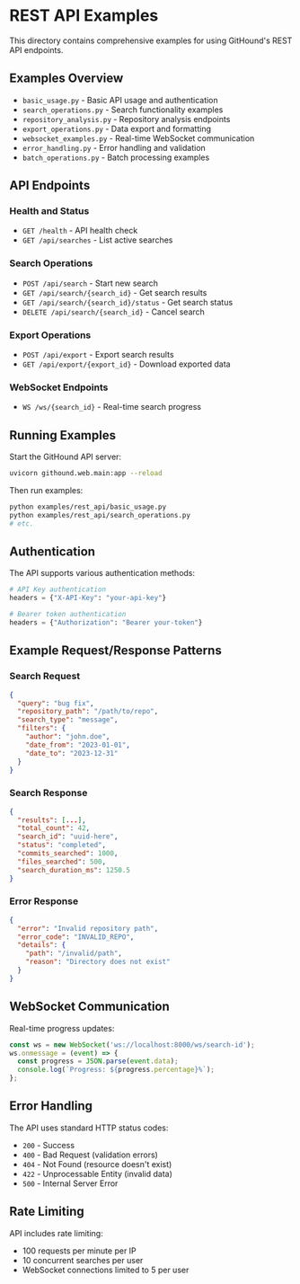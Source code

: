 # REST API Examples

This directory contains comprehensive examples for using GitHound's REST API endpoints.

## Examples Overview

- `basic_usage.py` - Basic API usage and authentication
- `search_operations.py` - Search functionality examples
- `repository_analysis.py` - Repository analysis endpoints
- `export_operations.py` - Data export and formatting
- `websocket_examples.py` - Real-time WebSocket communication
- `error_handling.py` - Error handling and validation
- `batch_operations.py` - Batch processing examples

## API Endpoints

### Health and Status

- `GET /health` - API health check
- `GET /api/searches` - List active searches

### Search Operations

- `POST /api/search` - Start new search
- `GET /api/search/{search_id}` - Get search results
- `GET /api/search/{search_id}/status` - Get search status
- `DELETE /api/search/{search_id}` - Cancel search

### Export Operations

- `POST /api/export` - Export search results
- `GET /api/export/{export_id}` - Download exported data

### WebSocket Endpoints

- `WS /ws/{search_id}` - Real-time search progress

## Running Examples

Start the GitHound API server:

```bash
uvicorn githound.web.main:app --reload
```

Then run examples:

```bash
python examples/rest_api/basic_usage.py
python examples/rest_api/search_operations.py
# etc.
```

## Authentication

The API supports various authentication methods:

```python
# API Key authentication
headers = {"X-API-Key": "your-api-key"}

# Bearer token authentication
headers = {"Authorization": "Bearer your-token"}
```

## Example Request/Response Patterns

### Search Request

```json
{
  "query": "bug fix",
  "repository_path": "/path/to/repo",
  "search_type": "message",
  "filters": {
    "author": "john.doe",
    "date_from": "2023-01-01",
    "date_to": "2023-12-31"
  }
}
```

### Search Response

```json
{
  "results": [...],
  "total_count": 42,
  "search_id": "uuid-here",
  "status": "completed",
  "commits_searched": 1000,
  "files_searched": 500,
  "search_duration_ms": 1250.5
}
```

### Error Response

```json
{
  "error": "Invalid repository path",
  "error_code": "INVALID_REPO",
  "details": {
    "path": "/invalid/path",
    "reason": "Directory does not exist"
  }
}
```

## WebSocket Communication

Real-time progress updates:

```javascript
const ws = new WebSocket('ws://localhost:8000/ws/search-id');
ws.onmessage = (event) => {
  const progress = JSON.parse(event.data);
  console.log(`Progress: ${progress.percentage}%`);
};
```

## Error Handling

The API uses standard HTTP status codes:

- `200` - Success
- `400` - Bad Request (validation errors)
- `404` - Not Found (resource doesn't exist)
- `422` - Unprocessable Entity (invalid data)
- `500` - Internal Server Error

## Rate Limiting

API includes rate limiting:

- 100 requests per minute per IP
- 10 concurrent searches per user
- WebSocket connections limited to 5 per user
